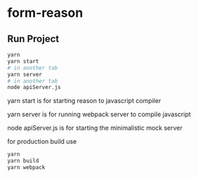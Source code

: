# form-reason

## Run Project

```sh
yarn
yarn start
# in another tab
yarn server
# in another tab
node apiServer.js
```

yarn start is for starting reason to javascript compiler

yarn server is for running webpack server to compile javascript

node apiServer.js is for starting the minimalistic mock server

for production build use

```sh
yarn
yarn build
yarn webpack
```
